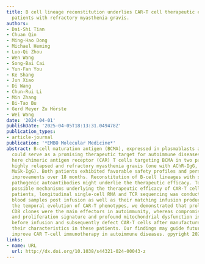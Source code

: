 ```yaml
---
title: B cell lineage reconstitution underlies CAR-T cell therapeutic efficacy in
  patients with refractory myasthenia gravis.
authors:
- Dai-Shi Tian
- Chuan Qin
- Ming-Hao Dong
- Michael Heming
- Luo-Qi Zhou
- Wen Wang
- Song-Bai Cai
- Yun-Fan You
- Ke Shang
- Jun Xiao
- Di Wang
- Chun-Rui Li
- Min Zhang
- Bi-Tao Bu
- Gerd Meyer Zu Hörste
- Wei Wang
date: '2024-04-01'
publishDate: '2025-04-05T18:13:31.049478Z'
publication_types:
- article-journal
publication: '*EMBO Molecular Medicine*'
abstract: B-cell maturation antigen (BCMA), expressed in plasmablasts and plasma cells,
  could serve as a promising therapeutic target for autoimmune diseases. We reported
  here chimeric antigen receptor (CAR) T cells targeting BCMA in two patients with
  highly relapsed and refractory myasthenia gravis (one with AChR-IgG, and one with
  MuSk-IgG). Both patients exhibited favorable safety profiles and persistent clinical
  improvements over 18 months. Reconstitution of B-cell lineages with sustained reduced
  pathogenic autoantibodies might underlie the therapeutic efficacy. To identify the
  possible mechanisms underlying the therapeutic efficacy of CAR-T cells in these
  patients, longitudinal single-cell RNA and TCR sequencing was conducted on serial
  blood samples post infusion as well as their matching infusion products. By tracking
  the temporal evolution of CAR-T phenotypes, we demonstrated that proliferating cytotoxic-like
  CD8 clones were the main effectors in autoimmunity, whereas compromised cytotoxic
  and proliferation signature and profound mitochondrial dysfunction in CD8+ Te cells
  before infusion and subsequently defect CAR-T cells after manufacture might explain
  their characteristics in these patients. Our findings may guide future studies to
  improve CAR T-cell immunotherapy in autoimmune diseases. o̧pyright 2024. The Author(s).
links:
- name: URL
  url: http://dx.doi.org/10.1038/s44321-024-00043-z
---
```

